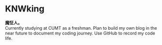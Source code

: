 # KNWking

<!--
**KNWking/KNWking** is a ✨ _special_ ✨ repository because its `README.md` (this file) appears on your GitHub profile.

Here are some ideas to get you started:

- 🔭 I’m currently working on ...
- 🌱 I’m currently learning ...
- 👯 I’m looking to collaborate on ...
- 🤔 I’m looking for help with ...
- 💬 Ask me about ...
- 📫 How to reach me: ...
- 😄 Pronouns: ...
- ⚡ Fun fact: ...
-->
<strong>魔怔人。</strong>
<br>
Currently studying at CUMT as a freshman.
Plan to build my own blog in the near future to document my coding journey.
Use GitHub to record my code life.
